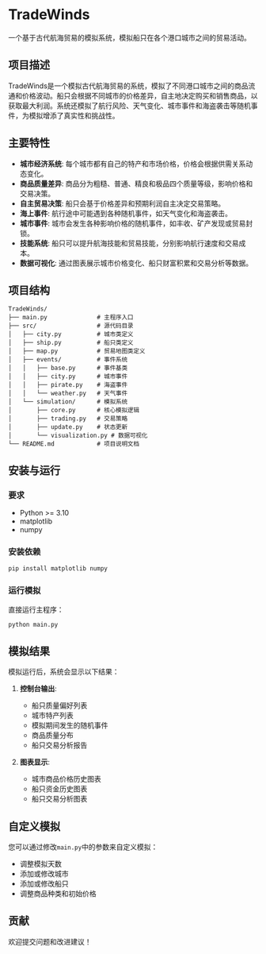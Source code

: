 # TradeWinds

一个基于古代航海贸易的模拟系统，模拟船只在各个港口城市之间的贸易活动。

## 项目描述

TradeWinds是一个模拟古代航海贸易的系统，模拟了不同港口城市之间的商品流通和价格波动。船只会根据不同城市的价格差异，自主地决定购买和销售商品，以获取最大利润。系统还模拟了航行风险、天气变化、城市事件和海盗袭击等随机事件，为模拟增添了真实性和挑战性。

## 主要特性

- **城市经济系统**: 每个城市都有自己的特产和市场价格，价格会根据供需关系动态变化。
- **商品质量差异**: 商品分为粗糙、普通、精良和极品四个质量等级，影响价格和交易决策。
- **自主贸易决策**: 船只会基于价格差异和预期利润自主决定交易策略。
- **海上事件**: 航行途中可能遇到各种随机事件，如天气变化和海盗袭击。
- **城市事件**: 城市会发生各种影响价格的随机事件，如丰收、矿产发现或贸易封锁。
- **技能系统**: 船只可以提升航海技能和贸易技能，分别影响航行速度和交易成本。
- **数据可视化**: 通过图表展示城市价格变化、船只财富积累和交易分析等数据。

## 项目结构

```
TradeWinds/
├── main.py              # 主程序入口
├── src/                 # 源代码目录
│   ├── city.py          # 城市类定义
│   ├── ship.py          # 船只类定义
│   ├── map.py           # 贸易地图类定义
│   ├── events/          # 事件系统
│   │   ├── base.py      # 事件基类
│   │   ├── city.py      # 城市事件
│   │   ├── pirate.py    # 海盗事件
│   │   └── weather.py   # 天气事件
│   └── simulation/      # 模拟系统
│       ├── core.py      # 核心模拟逻辑
│       ├── trading.py   # 交易策略
│       ├── update.py    # 状态更新
│       └── visualization.py # 数据可视化
└── README.md            # 项目说明文档
```

## 安装与运行

### 要求

- Python >= 3.10
- matplotlib
- numpy

### 安装依赖

```bash
pip install matplotlib numpy
```

### 运行模拟

直接运行主程序：

```bash
python main.py
```

## 模拟结果

模拟运行后，系统会显示以下结果：

1. **控制台输出**:
   - 船只质量偏好列表
   - 城市特产列表
   - 模拟期间发生的随机事件
   - 商品质量分布
   - 船只交易分析报告

2. **图表显示**:
   - 城市商品价格历史图表
   - 船只资金历史图表
   - 船只交易分析图表

## 自定义模拟

您可以通过修改`main.py`中的参数来自定义模拟：

- 调整模拟天数
- 添加或修改城市
- 添加或修改船只
- 调整商品种类和初始价格

## 贡献

欢迎提交问题和改进建议！
